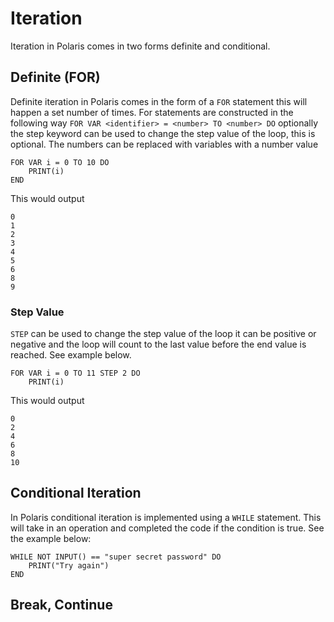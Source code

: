 # Iteration

Iteration in Polaris comes in two forms definite and conditional.

## Definite (FOR)

Definite iteration in Polaris comes in the form of a `FOR` statement this will happen a set number of times.
For statements are constructed in the following way `FOR VAR <identifier> = <number> TO <number> DO`
optionally the step keyword can be used to change the step value of the loop, this is optional. The numbers can be replaced with variables with a number value
```
FOR VAR i = 0 TO 10 DO
    PRINT(i)
END
```
This would output
```
0
1
2
3
4
5
6
8
9
```
### Step Value

`STEP` can be used to change the step value of the loop it can be positive or negative and the loop will count to the last value before the end value is reached. See example below.
```
FOR VAR i = 0 TO 11 STEP 2 DO
    PRINT(i)
```
This would output
```
0
2
4
6
8
10
```

## Conditional Iteration

In Polaris conditional iteration is implemented using a `WHILE` statement. This will take in an operation and completed the code if the condition is true. See the example below:
```
WHILE NOT INPUT() == "super secret password" DO
    PRINT("Try again")
END
```

## Break, Continue
